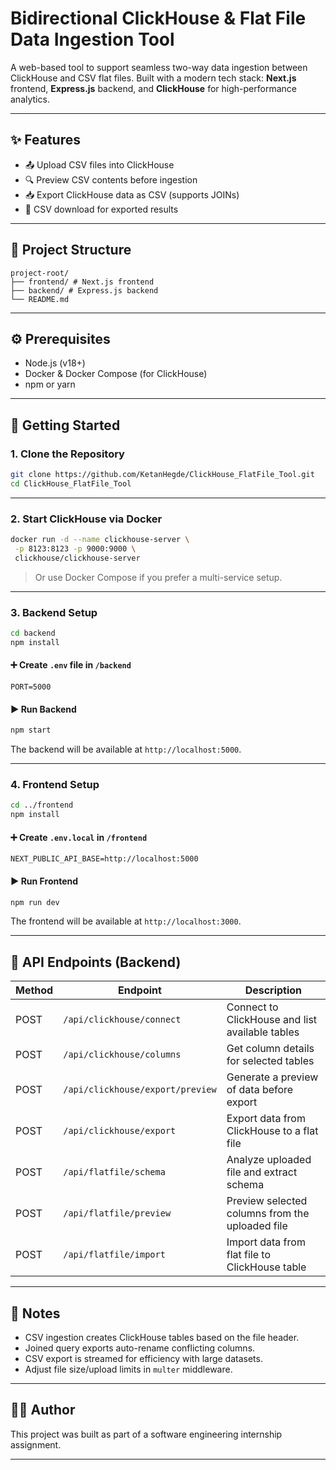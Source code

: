# Bidirectional ClickHouse & Flat File Data Ingestion Tool

A web-based tool to support seamless two-way data ingestion between ClickHouse and CSV flat files. Built with a modern tech stack: **Next.js** frontend, **Express.js** backend, and **ClickHouse** for high-performance analytics.

---

## ✨ Features

- 📤 Upload CSV files into ClickHouse
- 🔍 Preview CSV contents before ingestion
- 📥 Export ClickHouse data as CSV (supports JOINs)
- 🧾 CSV download for exported results

---

## 📁 Project Structure

```
project-root/
├── frontend/ # Next.js frontend
├── backend/ # Express.js backend
└── README.md
```

---

## ⚙️ Prerequisites

- Node.js (v18+)
- Docker & Docker Compose (for ClickHouse)
- npm or yarn

---

## 🚀 Getting Started

### 1. Clone the Repository

```bash
git clone https://github.com/KetanHegde/ClickHouse_FlatFile_Tool.git
cd ClickHouse_FlatFile_Tool
```

---

### 2. Start ClickHouse via Docker

```bash
docker run -d --name clickhouse-server \
 -p 8123:8123 -p 9000:9000 \
 clickhouse/clickhouse-server
```

> Or use Docker Compose if you prefer a multi-service setup.

---

### 3. Backend Setup

```bash
cd backend
npm install
```

#### ➕ Create `.env` file in `/backend`

```env
PORT=5000
```

#### ▶️ Run Backend

```bash
npm start
```

The backend will be available at `http://localhost:5000`.

---

### 4. Frontend Setup

```bash
cd ../frontend
npm install
```

#### ➕ Create `.env.local` in `/frontend`

```env
NEXT_PUBLIC_API_BASE=http://localhost:5000
```

#### ▶️ Run Frontend

```bash
npm run dev
```

The frontend will be available at `http://localhost:3000`.

---

## 🔌 API Endpoints (Backend)

| Method | Endpoint                         | Description                                     |
| ------ | -------------------------------- | ----------------------------------------------- |
| POST   | `/api/clickhouse/connect`        | Connect to ClickHouse and list available tables |
| POST   | `/api/clickhouse/columns`        | Get column details for selected tables          |
| POST   | `/api/clickhouse/export/preview` | Generate a preview of data before export        |
| POST   | `/api/clickhouse/export`         | Export data from ClickHouse to a flat file      |
| POST   | `/api/flatfile/schema`           | Analyze uploaded file and extract schema        |
| POST   | `/api/flatfile/preview`          | Preview selected columns from the uploaded file |
| POST   | `/api/flatfile/import`           | Import data from flat file to ClickHouse table  |

---

## 🧠 Notes

- CSV ingestion creates ClickHouse tables based on the file header.
- Joined query exports auto-rename conflicting columns.
- CSV export is streamed for efficiency with large datasets.
- Adjust file size/upload limits in `multer` middleware.

---

## 👨‍💻 Author

This project was built as part of a software engineering internship assignment.

---
